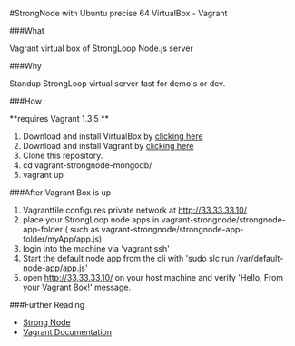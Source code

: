 #StrongNode with Ubuntu precise 64 VirtualBox - Vagrant

###What

Vagrant virtual box of StrongLoop Node.js server

###Why

Standup StrongLoop virtual server fast for demo's or dev.

###How

**requires Vagrant 1.3.5 **

1. Download and install VirtualBox by [clicking here](https://www.virtualbox.org/wiki/Downloads)
2. Download and install Vagrant by [clicking here](http://downloads.vagrantup.com/)
3. Clone this repository.
4. cd vagrant-strongnode-mongodb/
5. vagrant up

###After Vagrant Box is up
1. Vagrantfile configures private network at http://33.33.33.10/
2. place your StrongLoop node apps in vagrant-strongnode/strongnode-app-folder ( such as vagrant-strongnode/strongnode-app-folder/myApp/app.js)
3. login into the machine via 'vagrant ssh'
4. Start the default node app from the cli with 'sudo slc run /var/default-node-app/app.js' 
5. open http://33.33.33.10/ on your host machine and verify 'Hello, From your Vagrant Box!' message.
	
###Further Reading
- [Strong Node ](http://StrongLoop.com)
- [Vagrant Documentation](http://docs.vagrantup.com/v2/getting-started/index.html)
